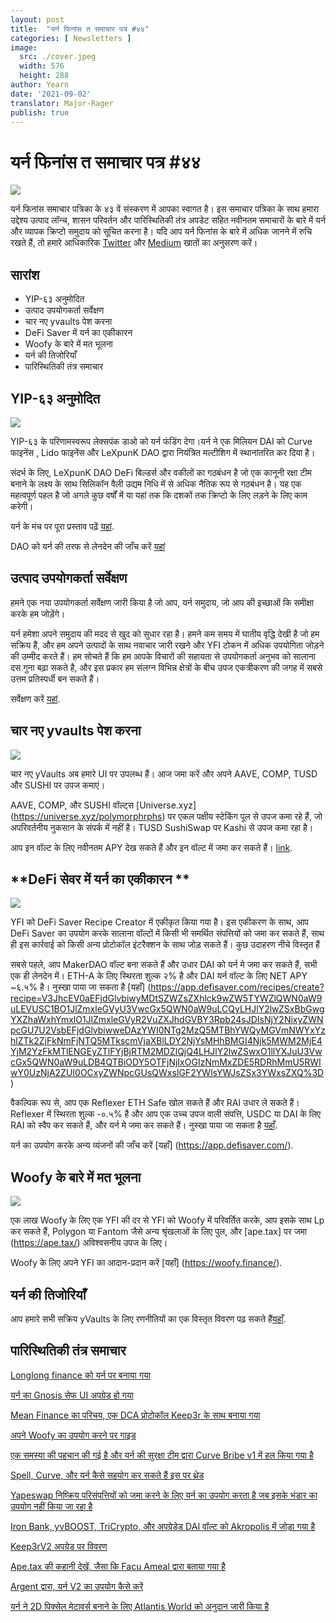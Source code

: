 ```yaml
---
layout: post
title:  "यर्न फिनांस त समाचार पत्र #४४"
categories: [ Newsletters ]
image:
  src: ./cover.jpeg
  width: 576
  height: 288
author: Yearn
date: '2021-09-02'
translator: Major-Rager
publish: true
---
```


# यर्न फिनांस त समाचार पत्र #४४

![](/_posts/_newsletters/Yearn-Finance-Newsletter-44/cover.jpeg?w=880&h=440)

यर्न फिनांस समाचार पत्रिका के ४३ वें संस्करण में आपका स्वागत है। इस समाचार पत्रिका के साथ हमारा उद्देश्य उत्पाद लॉन्च, शासन परिवर्तन और पारिस्थितिकी तंत्र अपडेट सहित नवीनतम समाचारों के बारे में यर्न और व्यापक क्रिप्टो समुदाय को सूचित करना है। यदि आप यर्न फिनांस के बारे में अधिक जानने में रुचि रखते हैं, तो हमारे आधिकारिक [Twitter](https://twitter.com/iearnfinance) और [Medium](https://medium.com/iearn) खातों का अनुसरण करें।

## **सारांश**

- YIP-६३ अनुमोदित 
- उत्पाद उपयोगकर्ता सर्वेक्षण
- चार नए yvaults पेश करना
- DeFi Saver में यर्न का एकीकारन 
- Woofy के बारे में मत भूलना
- यर्न की तिजोरियाँ
- पारिस्थितिकी तंत्र समाचार

## **YIP-६३ अनुमोदित**

![](/_posts/_newsletters/Yearn-Finance-Newsletter-44/image2.jpg?w=1456&h=690)

YIP-६३ के परिणामस्वरूप लेक्सपंक डाओ को यर्न फंडिंग देगा।यर्न ने एक मिलियन DAI को Curve फाइनेंस , Lido फाइनेंस और LeXpunK DAO द्वारा नियंत्रित मल्टीशिग में स्थानांतरित कर दिया है।

संदर्भ के लिए, LeXpunK DAO DeFi बिल्डर्स और वकीलों का गठबंधन है जो एक कानूनी रक्षा टीम बनाने के लक्ष्य के साथ सिलिकॉन वैली उद्यम निधि में से अधिक नैतिक रूप से गठबंधन है। यह एक महत्वपूर्ण पहल है जो अगले कुछ वर्षों में या यहां तक कि दशकों तक क्रिप्टो के लिए लड़ने के लिए काम करेगी।

यर्न के मंच पर पूरा प्रस्ताव पढ़ें [यहां](https://gov.yearn.finance/t/yip-63-fund-builder-first-legal-activism-dao/11280).

DAO को यर्न की तरफ से लेनदेन की जाँच करें [यहां](https://etherscan.io/tx/0x0ec0fc55d6dc51b426a254bf2d6de138b1b9a1c3031f4ab3a7b39439fa004392)

## **उत्पाद उपयोगकर्ता सर्वेक्षण**

हमने एक नया उपयोगकर्ता सर्वेक्षण जारी किया है जो आप, यर्न समुदाय, जो आप की इच्छाओं कि समीक्षा करके हम जोड़ेंगे।

यर्न हमेशा अपने समुदाय की मदद से खुद को सुधार रहा है। हमने कम समय में घातीय वृद्धि देखी है जो हम सक्रिय हैं, और हम अपने उत्पादों के साथ नवाचार जारी रखने और YFI टोकन में अधिक उपयोगिता जोड़ने की उम्मीद करते हैं। हम सोचते हैं कि हम आपके विचारों की सहायता से उपयोगकर्ता अनुभव को सालाना दस गुना बढ़ा सकते है, और इस प्रकार हम संलग्न विभिन्न क्षेत्रों के बीच उपज एकत्रीकरण की जगह में सबसे उत्तम प्रतिस्पर्धी बन सकते हैं।

सर्वेक्षण करें [यहां](https://yearnfinance.typeform.com/to/ojp3J8gn).

## **चार नए yvaults पेश करना**

![](/_posts/_newsletters/Yearn-Finance-Newsletter-44/image3.jpg?w=611&h=298)

चार नए yVaults अब हमारे UI पर उपलब्ध हैं। आज जमा करें और अपने AAVE, COMP, TUSD और SUSHI पर उपज कमाएं।

AAVE, COMP, और SUSHI वॉल्ट्स [Universe.xyz] (https://universe.xyz/polymorphrphs) पर एकल पक्षीय स्टेकिंग पूल से उपज कमा रहे हैं, जो अपरिवर्तनीय नुकसान के संपर्क में नहीं है। TUSD SushiSwap पर Kashi से उपज कमा रहा है।

आप इन वॉल्ट के लिए नवीनतम APY देख सकते हैं और इन वॉल्ट में जमा कर सकते हैं। [link](https://yearn.finance/vaults).

## **DeFi सेवर में यर्न का एकीकारन **

![](/_posts/_newsletters/Yearn-Finance-Newsletter-44/image4.jpg?w=1012&h=506)

YFI को DeFi Saver Recipe Creator में एकीकृत किया गया है। इस एकीकरण के साथ, आप DeFi Saver का उपयोग करके सालाना वॉल्टों में किसी भी समर्थित संपत्तियों को जमा कर सकते हैं, साथ ही इस कार्रवाई को किसी अन्य प्रोटोकॉल इंटरैक्शन के साथ जोड़ सकते हैं। कुछ उदाहरण नीचे विस्तृत हैं

सबसे पहले, आप MakerDAO वॉल्ट बना सकते हैं और उधार DAI को यर्न मे जमा कर सकते हैं, सभी एक ही लेनदेन में। ETH-A के लिए स्थिरता शुल्क २% है और DAI यर्न वॉल्ट के लिए NET APY ~६.५% है। नुस्खा पाया जा सकता है [यहाँ] (https://app.defisaver.com/recipes/create?recipe=V3JhcEV0aEFjdGlvbiwyMDtSZWZsZXhlck9wZW5TYWZlQWN0aW9uLEVUSC1BO1JlZmxleGVyU3VwcGx5QWN0aW9uLCQyLHJlY2lwZSxBbGwgYXZhaWxhYmxlO1JlZmxleGVyR2VuZXJhdGVBY3Rpb24sJDIsNjY2NixyZWNpcGU7U2VsbEFjdGlvbiwweDAzYWI0NTg2MzQ5MTBhYWQyMGVmNWYxYzhlZTk2ZjFkNmFjNTQ5MTkscmVjaXBlLDY2NjYsMHhBMGI4Njk5MWM2MjE4YjM2YzFkMTlENGEyZTlFYjBjRTM2MDZlQjQ4LHJlY2lwZSwxO1llYXJuU3VwcGx5QWN0aW9uLDB4QTBiODY5OTFjNjIxOGIzNmMxZDE5RDRhMmU5RWIwY0UzNjA2ZUI0OCxyZWNpcGUsQWxsIGF2YWlsYWJsZSx3YWxsZXQ%3D)

वैकल्पिक रूप से, आप एक Reflexer ETH Safe खोल सकते हैं और RAI उधार ले सकते हैं। Reflexer में स्थिरता शुल्क -०.५% है और आप एक उच्च उपज वाली संपत्ति, USDC या DAI के लिए RAI को स्वैप कर सकते हैं, और यर्न मे जमा कर सकते हैं। नुस्खा पाया जा सकता है [यहाँ](https://app.defisaver.com/recipes/create?recipe=V3JhcEV0aEFjdGlvbiwyMDtSZWZsZXhlck9wZW5TYWZlQWN0aW9uLEVUSC1BO1JlZmxleGVyU3VwcGx5QWN0aW9uLCQyLHJlY2lwZSxBbGwgYXZhaWxhYmxlO1JlZmxleGVyR2VuZXJhdGVBY3Rpb24sJDIsNjY2NixyZWNpcGU7U2VsbEFjdGlvbiwweDAzYWI0NTg2MzQ5MTBhYWQyMGVmNWYxYzhlZTk2ZjFkNmFjNTQ5MTkscmVjaXBlLDY2NjYsMHhBMGI4Njk5MWM2MjE4YjM2YzFkMTlENGEyZTlFYjBjRTM2MDZlQjQ4LHJlY2lwZSwxO1llYXJuU3VwcGx5QWN0aW9uLDB4QTBiODY5OTFjNjIxOGIzNmMxZDE5RDRhMmU5RWIwY0UzNjA2ZUI0OCxyZWNpcGUsQWxsIGF2YWlsYWJsZSx3YWxsZXQ%3D).

यर्न का उपयोग करके अन्य व्यंजनों की जाँच करें [यहाँ] (https://app.defisaver.com/).

## **Woofy के बारे में मत भूलना**

![](/_posts/_newsletters/Yearn-Finance-Newsletter-44/image5.jpg?w=986&h=1251)

एक लाख Woofy के लिए एक YFI की दर से YFI को Woofy में परिवर्तित करके, आप इसके साथ Lp कर सकते हैं, Polygon या Fantom जैसे अन्य श्रृंखलाओं के लिए पुल, और [ape.tax] पर जमा (https://ape.tax/) अविश्वसनीय उपज के लिए।

Woofy के लिए अपने YFI का आदान-प्रदान करें [यहाँ] (https://woofy.finance/).

## **यर्न की तिजोरियाँ**

आप हमारे सभी सक्रिय yVaults के लिए रणनीतियों का एक विस्तृत विवरण पढ़ सकते हैं[यहाँ](https://medium.com/yearn-state-of-the-vaults/the-vaults-at-yearn-9237905ffed3).

## **पारिस्थितिकी तंत्र समाचार**

[Longlong finance को यर्न पर बनाया गया](https://twitter.com/longlongfinance/status/1424889905877069826)

[यर्न का Gnosis सेफ UI अपग्रेड हो गया ](https://twitter.com/seanmacaonghais/status/1427229450773618695?s=21)

[Mean Finance का परिचय, एक DCA प्रोटोकॉल Keep3r के साथ बनाया गया](https://twitter.com/mean_fi/status/1422947694444785666?s=21)

[अपने Woofy का उपयोग करने पर गाइड ](https://twitter.com/cryptannews/status/1426489521911177217?s=21)

[एक समस्या की पहचान की गई है और यर्न की सुरक्षा टीम द्वारा Curve Bribe v1 में हल किया गया है](https://twitter.com/bantg/status/1426629982328180737?s=21)

[Spell, Curve, और यर्न कैसे सहयोग कर सकते हैं इस पर थ्रेड](https://twitter.com/danielesesta/status/1426547097415913476?s=21)

[Yapeswap निष्क्रिय परिसंपत्तियों को जमा करने के लिए यर्न का उपयोग करता है जब इसके भंडार का उपयोग नहीं किया जा रहा है](https://twitter.com/yapeswap/status/1427270229839605761)

[Iron Bank, yvBOOST, TriCrypto, और अपग्रेडेड DAI वॉल्ट को Akropolis में जोड़ा गया है](https://twitter.com/akropolisio/status/1427258414229442563)

[Keep3rV2 अपग्रेड पर विवरण](https://twitter.com/AndreCronjeTech/status/1429021091218006023)

[Ape.tax की कहानी देखें, जैसा कि Facu Ameal द्वारा बताया गया है](https://twitter.com/fameal/status/1428382076064174080?s=20)

[Argent द्वारा, यर्न V2 का उपयोग कैसे करें](https://twitter.com/argentHQ/status/1431205382865760257)

[यर्न ने 2D पिक्सेल मेटावर्स बनाने के लिए Atlantis World को अनुदान जारी किया है](https://twitter.com/iearnfinance/status/1432387438014435332)
